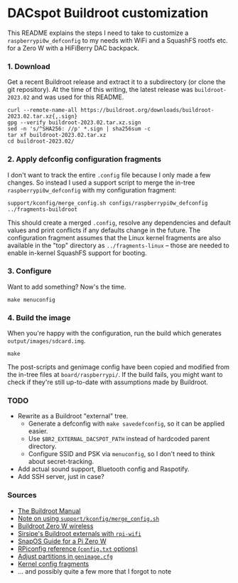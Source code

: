 # DACspot Buildroot customization

This README explains the steps I need to take to customize a `raspberrypi0w_defconfig` to my needs with WiFi and a SquashFS rootfs etc. for a Zero W with a HiFiBerry DAC backpack.

### 1. Download

Get a recent Buildroot release and extract it to a subdirectory (or clone the git repository). At the time of this writing, the latest release was `buildroot-2023.02` and was used for this README.

```
curl --remote-name-all https://buildroot.org/downloads/buildroot-2023.02.tar.xz{,.sign}
gpg --verify buildroot-2023.02.tar.xz.sign
sed -n 's/^SHA256: //p' *.sign | sha256sum -c
tar xf buildroot-2023.02.tar.xz
cd buildroot-2023.02/
```

### 2. Apply defconfig configuration fragments

I don't want to track the entire `.config` file because I only made a few changes. So instead I used a support script to merge the in-tree `raspberrypi0w_defconfig` with my configuration fragment:

```
support/kconfig/merge_config.sh configs/raspberrypi0w_defconfig ../fragments-buildroot
```

This should create a merged `.config`, resolve any dependencies and default values and print conflicts if any defaults change in the future. The configuration fragment assumes that the Linux kernel fragments are also available in the "top" directory as `../fragments-linux` – those are needed to enable in-kernel SquashFS support for booting.

### 3. Configure

Want to add something? Now's the time.

```
make menuconfig
```

### 4. Build the image

When you're happy with the configuration, run the build which generates `output/images/sdcard.img`.

```
make
```

The post-scripts and genimage config have been copied and modified from the in-tree files at `board/raspberrypi/`. If the build fails, you might want to check if they're still up-to-date with assumptions made by Buildroot.

### TODO

* Rewrite as a Buildroot "external" tree.
  * Generate a defconfig with `make savedefconfig`, so it can be applied easier.
  * Use `$BR2_EXTERNAL_DACSPOT_PATH` instead of hardcoded parent directory.
  * Configure SSID and PSK via `menuconfig`, so I don't need to think about secret-tracking.
* Add actual sound support, Bluetooth config and Raspotify.
* Add SSH server, just in case?

### Sources

* [The Buildroot Manual](https://buildroot.org/downloads/manual/manual.html)
* [Note on using `support/kconfig/merge_config.sh`](https://stackoverflow.com/a/72864457)
* [Buildroot Zero W wireless](https://unix.stackexchange.com/a/448501)
* [Sirsipe's Buildroot externals with `rpi-wifi`](https://github.com/sirsipe/buildroot-externals#package-raspberrypi-wifi-rpi-wifi)
* [SnapOS Guide for a Pi Zero W](https://du.nkel.dev/blog/2021-04-10_buildroot-snapos/)
* [RPiconfig reference (`config.txt` options)](https://elinux.org/RPiconfig#Boot)
* [Adjust partitions in `genimage.cfg`](https://stackoverflow.com/questions/60164914/multiple-partitions-in-buildroot)
* [Kernel config fragments](https://stackoverflow.com/a/43915427)
* ... and possibly quite a few more that I forgot to note
